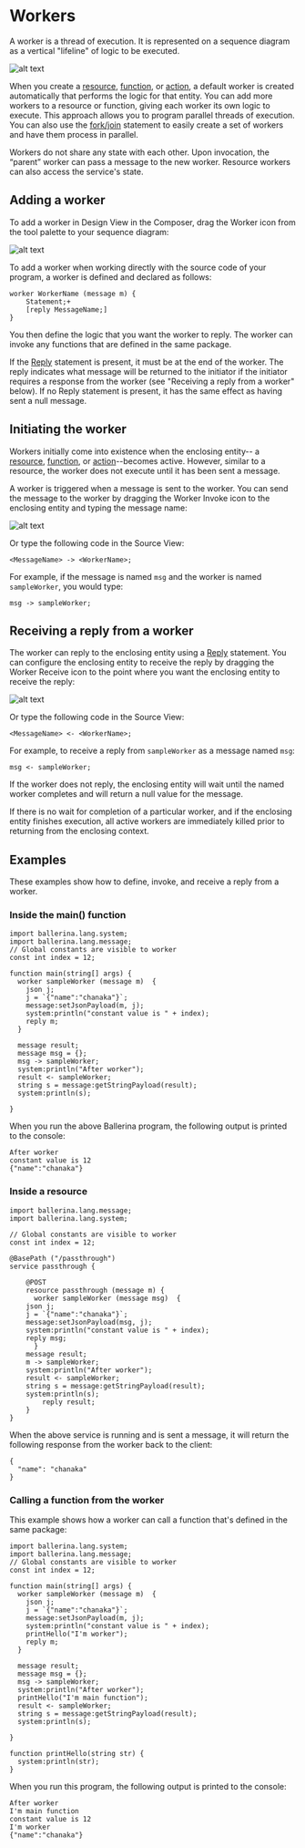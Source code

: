 # Workers

A worker is a thread of execution. It is represented on a sequence diagram as a vertical "lifeline" of logic to be executed. 

![alt text](../images/worker-lifeline.png "The default worker in a resource")

When you create a [resource](resources.md), [function](functions.md), or [action](actions.md), a default worker is created automatically that performs the logic for that entity. You can add more workers to a resource or function, giving each worker its own logic to execute. This approach allows you to program parallel threads of execution. You can also use the [fork/join](statements.md#forkjoin) statement to easily create a set of workers and have them process in parallel.

Workers do not share any state with each other. Upon invocation, the “parent” worker can pass a message to the new worker. Resource workers can also access the service's state.

## Adding a worker

To add a worker in Design View in the Composer, drag the Worker icon from the tool palette to your sequence diagram:

![alt text](../images/icons/worker.png "Worker icon")

To add a worker when working directly with the source code of your program, a worker is defined and declared as follows:

```
worker WorkerName (message m) {
    Statement;+
    [reply MessageName;]
}
```

You then define the logic that you want the worker to reply. The worker can invoke any functions that are defined in the same package. 

If the [Reply](statements.md#reply) statement is present, it must be at the end of the worker. The reply indicates what message will be returned to the initiator if the initiator requires a response from the worker (see "Receiving a reply from a worker" below). If no Reply statement is present, it has the same effect as having sent a null message.

## Initiating the worker

Workers initially come into existence when the enclosing entity-- a [resource](resources.md), [function](functions.md), or [action](actions.md)--becomes active. However, similar to a resource, the worker does not execute until it has been sent a message.

A worker is triggered when a message is sent to the worker. You can send the message to the worker by dragging the Worker Invoke icon to the enclosing entity and typing the message name:

![alt text](../images/icons/worker-invoke.png "Worker Invoke icon")

Or type the following code in the Source View:

```
<MessageName> -> <WorkerName>;
```

For example, if the message is named `msg` and the worker is named `sampleWorker`, you would type:

```
msg -> sampleWorker;
```

## Receiving a reply from a worker

The worker can reply to the enclosing entity using a [Reply](statements.md#reply) statement. You can configure the enclosing entity to receive the reply by dragging the Worker Receive icon to the point where you want the enclosing entity to receive the reply:

![alt text](../images/icons/worker-receive.png "Worker Receive icon")

Or type the following code in the Source View:

```
<MessageName> <- <WorkerName>;
```

For example, to receive a reply from `sampleWorker` as a message named `msg`:
```
msg <- sampleWorker;
```

If the worker does not reply, the enclosing entity will wait until the named worker completes and will return a null value for the message.

If there is no wait for completion of a particular worker, and if the enclosing entity finishes execution, all active workers are immediately killed prior to returning from the enclosing context. 

## Examples

These examples show how to define, invoke, and receive a reply from a worker. 

### Inside the main() function

```
import ballerina.lang.system;
import ballerina.lang.message;
// Global constants are visible to worker
const int index = 12;

function main(string[] args) {
  worker sampleWorker (message m)  {
    json j;
    j = `{"name":"chanaka"}`;
    message:setJsonPayload(m, j);
    system:println("constant value is " + index);
    reply m;
  }

  message result;
  message msg = {};
  msg -> sampleWorker;
  system:println("After worker");
  result <- sampleWorker;
  string s = message:getStringPayload(result);
  system:println(s);

}
```

When you run the above Ballerina program, the following output is printed to the console:

```
After worker
constant value is 12
{"name":"chanaka"}
```

### Inside a resource

```
import ballerina.lang.message;
import ballerina.lang.system;

// Global constants are visible to worker
const int index = 12;

@BasePath ("/passthrough")
service passthrough {

    @POST
    resource passthrough (message m) {
      worker sampleWorker (message msg)  {
	json j;
	j = `{"name":"chanaka"}`;
	message:setJsonPayload(msg, j);
	system:println("constant value is " + index);
	reply msg;
      }
	message result;
	m -> sampleWorker;
	system:println("After worker");
	result <- sampleWorker;
	string s = message:getStringPayload(result);
	system:println(s);
      	reply result;
    }
}
```

When the above service is running and is sent a message, it will return the following response from the worker back to the client:

```
{
  "name": "chanaka"
}
```

### Calling a function from the worker

This example shows how a worker can call a function that's defined in the same package:

```
import ballerina.lang.system;
import ballerina.lang.message;
// Global constants are visible to worker
const int index = 12;

function main(string[] args) {
  worker sampleWorker (message m)  {
    json j;
    j = `{"name":"chanaka"}`;
    message:setJsonPayload(m, j);
    system:println("constant value is " + index);
    printHello("I'm worker");
    reply m;
  }

  message result;
  message msg = {};
  msg -> sampleWorker;
  system:println("After worker");
  printHello("I'm main function");
  result <- sampleWorker;
  string s = message:getStringPayload(result);
  system:println(s);

}

function printHello(string str) {
  system:println(str);
}
```

When you run this program, the following output is printed to the console:

```
After worker
I'm main function
constant value is 12
I'm worker
{"name":"chanaka"}
```
